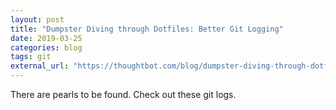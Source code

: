 ```yaml
---
layout: post
title: "Dumpster Diving through Dotfiles: Better Git Logging"
date: 2019-03-25
categories: blog
tags: git
external_url: "https://thoughtbot.com/blog/dumpster-diving-through-dotfiles-better-git-logging"
---
```


There are pearls to be found. Check out these git logs.
